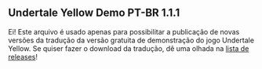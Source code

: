 ## Undertale Yellow Demo PT-BR 1.1.1

Ei! Este arquivo é usado apenas para possibilitar a publicação de novas versões da tradução da versão gratuita de demonstração do jogo Undertale Yellow. Se quiser fazer o download da tradução, dê uma olhada na [lista de releases](https://github.com/teiarruma/undertale-yellow-ptbr/releases)!